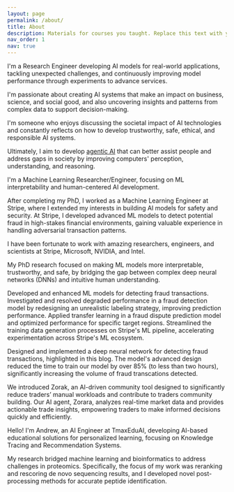 ```yaml
---
layout: page
permalink: /about/
title: About
description: Materials for courses you taught. Replace this text with your description.
nav_order: 1
nav: true
---
```


I'm a Research Engineer developing AI models for real-world applications, tackling unexpected challenges, and continuously improving model performance through experiments to advance services.

I'm passionate about creating AI systems that make an impact on business, science, and social good, and also uncovering insights and patterns from complex data to support decision-making.

I'm someone who enjoys discussing the societal impact of AI technologies and constantly reflects on how to develop trustworthy, safe, ethical, and responsible AI systems.

Ultimately, I aim to develop <u>agentic AI</u> that can better assist people and address gaps in society by improving computers' perception, understanding, and reasoning.

I'm a Machine Learning Researcher/Engineer, focusing on ML interpretability and human-centered AI development.

After completing my PhD, I worked as a Machine Learning Engineer at Stripe, where I extended my interests in building AI models for safety and security. At Stripe, I developed advanced ML models to detect potential fraud in high-stakes financial environments, gaining valuable experience in handling adversarial transaction patterns.

I have been fortunate to work with amazing researchers, engineers, and scientists at Stripe, Microsoft, NVIDIA, and Intel.

My PhD research focused on making ML models more interpretable, trustworthy, and safe, by bridging the gap between complex deep neural networks (DNNs) and intuitive human understanding.

Developed and enhanced ML models for detecting fraud transactions.
Investigated and resolved degraded performance in a fraud detection model by redesigning an unrealistic labeling strategy, improving prediction performance.
Applied transfer learning in a fraud dispute prediction model and optimized performance for specific target regions.
Streamlined the training data generation processes on Stripe's ML pipeline, accelerating experimentation across Stripe's ML ecosystem.

Designed and implemented a deep neural network for detecting fraud transactions, highlighted in this blog. The model's advanced design reduced the time to train our model by over 85% (to less than two hours), significantly increasing the volume of fraud transcations detected.

We introduced Zorak, an AI-driven community tool designed to significantly reduce traders’ manual workloads and contribute to traders community building. Our AI agent, Zorara, analyzes real-time market data and provides actionable trade insights, empowering traders to make informed decisions quickly and efficiently.

Hello! I'm <strong style="font-weight: 400;">Andrew</strong>, an AI Engineer at TmaxEduAI, developing AI-based educational solutions for personalized learning, focusing on Knowledge Tracing and Recommendation Systems.

My research bridged machine learning and bioinformatics to address challenges in proteomics. Specifically, the focus of my work was reranking and rescoring de novo sequencing results, and I developed novel post-processing methods for accurate peptide identification.
